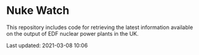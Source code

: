 # Nuke Watch

This repository includes code for retrieving the latest information available on the output of EDF nuclear power plants in the UK.

Last updated: 2021-03-08 10:06